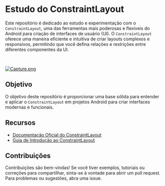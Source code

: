 # Estudo do ConstraintLayout

Este repositório é dedicado ao estudo e experimentação com o `ConstraintLayout`, uma das ferramentas mais poderosas e flexíveis do Android para criação de interfaces de usuário (UI). O `ConstraintLayout` oferece uma maneira eficiente e intuitiva de criar layouts complexos e responsivos, permitindo que você defina relações e restrições entre diferentes componentes da UI.

<br>

[![Capture.png](https://i.postimg.cc/qqqpcBGD/Capture.png)](https://postimg.cc/gL99mWQ3)

## Objetivo

O objetivo deste repositório é proporcionar uma base sólida para entender e aplicar o `ConstraintLayout` em projetos Android para criar interfaces modernas e funcionais.

## Recursos

- [Documentação Oficial do ConstraintLayout](https://developer.android.com/reference/android/support/constraint/ConstraintLayout)
- [Guia de Introdução ao ConstraintLayout](https://developer.android.com/training/constraint-layout)

## Contribuições

Contribuições são bem-vindas! Se você tiver exemplos, tutoriais ou correções para compartilhar, sinta-se à vontade para abrir um pull request. Para problemas ou sugestões, abra uma issue.
